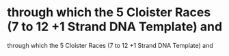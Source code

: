 # through which the 5 Cloister Races (7 to 12 +1 Strand DNA Template) and

through which the 5 Cloister Races (7 to 12 +1 Strand DNA Template) and